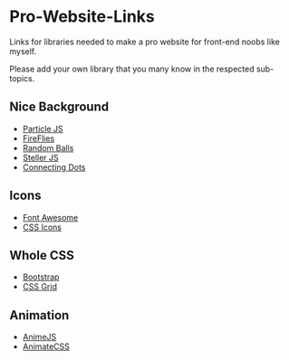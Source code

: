 # Pro-Website-Links

Links for libraries needed to make a pro website for front-end noobs like myself.

Please add your own library that you many know in the respected sub-topics.

## Nice Background

- [Particle JS](https://github.com/VincentGarreau/particles.js/)
- [FireFlies](https://codepen.io/Thibka/pen/mWGxNj)
- [Random Balls](https://codepen.io/nashvail/pen/wpGgXO)
- [Steller JS](http://markdalgleish.com/projects/stellar.js/)
- [Connecting Dots](https://codepen.io/dado3212/pen/YPzOKj)

## Icons

- [Font Awesome](https://fontawesome.com/)
- [CSS Icons](http://cssicon.space/#/)

## Whole CSS

- [Bootstrap](https://getbootstrap.com/)
- [CSS Grid](https://cssgrid.io/)

## Animation

- [AnimeJS](https://github.com/juliangarnier/anime/)
- [AnimateCSS](https://github.com/daneden/animate.css)
